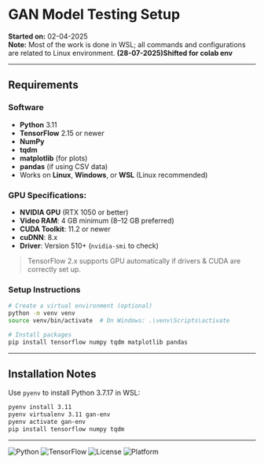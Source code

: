 # GAN Model Testing Setup

**Started on:** 02-04-2025  
**Note:** Most of the work is done in WSL; all commands and configurations are related to Linux environment. 
**(28-07-2025)Shifted for colab env**

---
## Requirements

### Software

- **Python** 3.11
- **TensorFlow** 2.15 or newer
- **NumPy**
- **tqdm**
- **matplotlib** (for plots)
- **pandas** (if using CSV data)
- Works on **Linux**, **Windows**, or **WSL** (Linux recommended)

### GPU Specifications:

- **NVIDIA GPU** (RTX 1050 or better)
- **Video RAM**: 4 GB minimum (8–12 GB preferred)
- **CUDA Toolkit**: 11.2 or newer
- **cuDNN**: 8.x
- **Driver**: Version 510+ (`nvidia-smi` to check)

> TensorFlow 2.x supports GPU automatically if drivers & CUDA are correctly set up.

### Setup Instructions

```bash
# Create a virtual environment (optional)
python -m venv venv
source venv/bin/activate  # On Windows: .\venv\Scripts\activate

# Install packages
pip install tensorflow numpy tqdm matplotlib pandas
```

---

## Installation Notes

Use `pyenv` to install Python 3.7.17 in WSL:  
  ```bash
  pyenv install 3.11
  pyenv virtualenv 3.11 gan-env
  pyenv activate gan-env
  pip install tensorflow numpy tqdm
```
---
![Python](https://img.shields.io/badge/Python-3.11-blue)
![TensorFlow](https://img.shields.io/badge/TensorFlow-2.15-orange)
![License](https://img.shields.io/badge/License-MIT-green)
![Platform](https://img.shields.io/badge/Platform-Linux%20%7C%20Windows%20%7C%20WSL-lightgrey)



